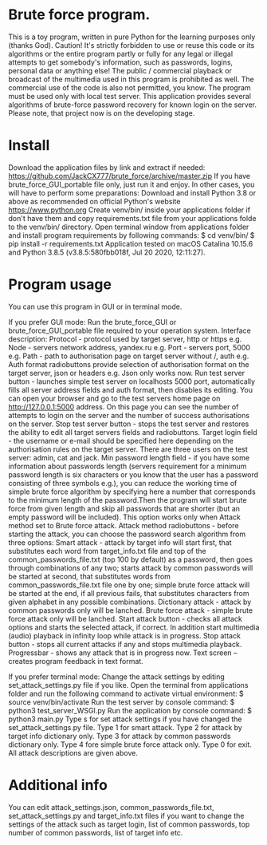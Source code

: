 # Brute force program.  

This is a toy program, written in pure Python for the learning purposes only
(thanks God).
Caution! It's strictly forbidden to use or reuse this code or its algorithms
or the entire program partly or fully for any legal or illegal attempts to 
get somebody's information, such as passwords, logins, personal data or 
anything else! The public / commercial playback or broadcast of the 
multimedia used in this program is prohibited as well. The commercial use of 
the code is also not permitted, you know.
The program must be used only with local test server.
This application provides several algorithms of brute-force password 
recovery for known login on the server. 
Please note, that project now is on the developing stage.

# Install

Download the application files by link and extract if needed:
https://github.com/JackCX777/brute_force/archive/master.zip
If you have brute_force_GUI_portable file only, just run it and enjoy.
In other cases, you will have to perform some preparations:
Download and install Python 3.8 or above as recommended on official 
Python's website https://www.python.org
Create venv/bin/ inside your applications folder if don't have them and copy 
requirements.txt file from your applications folde to the venv/bin/ 
directory.
Open terminal window from applications folder and install program 
requirements by following commands:
$ cd venv/bin/
$ pip install -r requirements.txt
Application tested on macOS Catalina 10.15.6 and 
Python 3.8.5 (v3.8.5:580fbb018f, Jul 20 2020, 12:11:27).

# Program usage

You can use this program in GUI or in terminal mode.

If you prefer GUI mode:
Run the brute_force_GUI or brute_force_GUI_portable file required to your 
operation system.
Interface description:
Protocol - protocol used by target server, http or https e.g.
Node - servers network address, yandex.ru e.g. 
Port - servers port, 5000 e.g.
Path - path to authorisation page on target server without /, 
auth e.g.
Auth format radiobuttons provide selection of authorisation 
format on the target server, json or headers e.g. Json only
works now.
Run test server button - launches simple test server on localhosts 5000 port, 
automatically fills all server address fields and auth format, then disables 
its editing. You can open your browser and go to the test servers home page 
on http://127.0.0.1:5000 address. On this page you can see the number of 
attempts to login on the server and the number of success authorisations on 
the server.
Stop test server button - stops the test server and restores the ability to
edit all target servers fields and radiobuttons.
Target login field - the username or e-mail should be specified here depending on the authorisation rules on the target 
server. There are three users on the test server: admin, cat and jack.
Min password length field - if you have some information about passwords 
length (servers requirement for a minimum password length is six characters
or you know that the user has a password consisting of three symbols e.g.),
you can reduce the working time of simple brute force algorithm by 
specifying here a number that corresponds to the minimum length of the 
password.Then the program will start brute force from given length and skip 
all passwords that are shorter (but an empty password will be included). 
This option works only when Attack method set to Brute force attack.
Attack method radiobuttons - before starting the attack, you can choose the 
password search algorithm from three options:
Smart attack - attack by target info will start first, that 
substitutes each word from target_info.txt file and top of the 
common_passwords_file.txt (top 100 by default) as a password, then goes 
through combinations of any two;
starts attack by common passwords will be started at second, that 
substitutes words from common_passwords_file.txt file one by one;
simple brute force attack will be started at the end, if all previous fails, 
that substitutes characters from given alphabet in any possible 
combinations.
Dictionary attack - attack by common passwords only will be lanched.
Brute force attack - simple brute force attack only will be lanched.
Start attack button - checks all attack options and starts the selected 
attack, if correct. In addition start multimedia (audio) playback in 
infinity loop while attack is in progress.
Stop attack button - stops all current attacks if any and stops multimedia 
playback.
Progressbar - shows any attack that is in progress now.
Text screen – creates program feedback in text format.
 
If you prefer terminal mode:
Change the attack settings by editing set_attack_settings.py file if you 
like.
Open the terminal from applications folder and run the following command to 
activate virtual environment:
$ source venv/bin/activate
Run the test server by console command:
$ python3 test_server_WSGI.py
Run the application by console command:
$ python3 main.py 
Type s for set attack settings if you have changed the 
set_attack_settings.py file.
Type 1 for smart attack.
Type 2 for attack by target info dictionary only.
Type 3 for attack by common passwords dictionary only.
Type 4 fore simple brute force attack only.
Type 0 for exit.
All attack descriptions are given above.

# Additional info

You can edit attack_settings.json, common_passwords_file.txt, 
set_attack_settings.py and target_info.txt files if you want to change the 
settings of the attack such as target login, list of common passwords, top
number of common passwords, list of target info etc.
